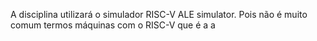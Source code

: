 A disciplina utilizará o simulador RISC-V ALE simulator. Pois não é muito comum termos máquinas com o RISC-V que é a a